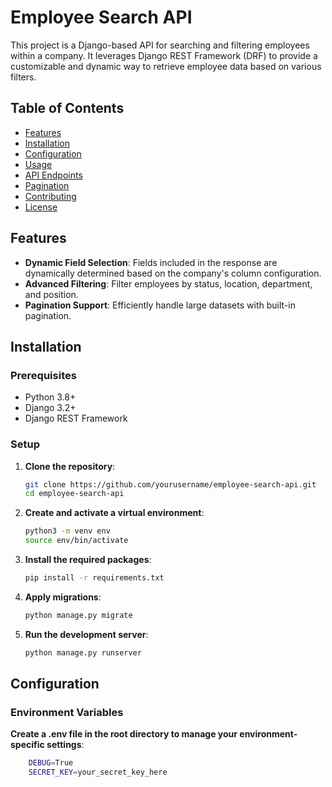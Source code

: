 # Employee Search API

This project is a Django-based API for searching and filtering employees within a company. It leverages Django REST Framework (DRF) to provide a customizable and dynamic way to retrieve employee data based on various filters.

## Table of Contents

- [Features](#features)
- [Installation](#installation)
- [Configuration](#configuration)
- [Usage](#usage)
- [API Endpoints](#api-endpoints)
- [Pagination](#pagination)
- [Contributing](#contributing)
- [License](#license)

## Features

- **Dynamic Field Selection**: Fields included in the response are dynamically determined based on the company's column configuration.
- **Advanced Filtering**: Filter employees by status, location, department, and position.
- **Pagination Support**: Efficiently handle large datasets with built-in pagination.

## Installation

### Prerequisites

- Python 3.8+
- Django 3.2+
- Django REST Framework

### Setup

1. **Clone the repository**:

   ```bash
   git clone https://github.com/yourusername/employee-search-api.git
   cd employee-search-api
   
2. **Create and activate a virtual environment**:
    ```bash
    python3 -m venv env
    source env/bin/activate
   
3. **Install the required packages**:
    ```bash
   pip install -r requirements.txt

4. **Apply migrations**:
    ```bash
   python manage.py migrate

5. **Run the development server**:
    ```bash
   python manage.py runserver

## Configuration
### Environment Variables

**Create a .env file in the root directory to manage your environment-specific settings**:

```bash
    DEBUG=True
    SECRET_KEY=your_secret_key_here
